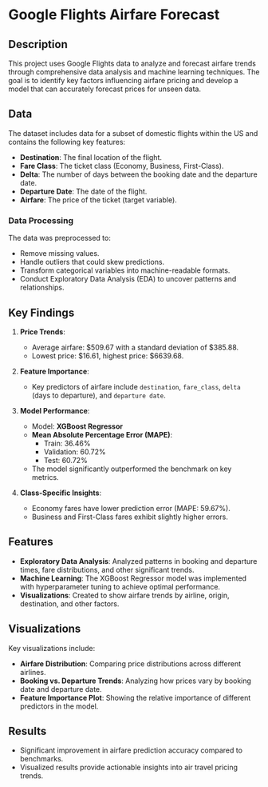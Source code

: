 # Google Flights Airfare Forecast

## Description
This project uses Google Flights data to analyze and forecast airfare trends through comprehensive data analysis and machine learning techniques. The goal is to identify key factors influencing airfare pricing and develop a model that can accurately forecast prices for unseen data.

## Data
The dataset includes data for a subset of domestic flights within the US and contains the following key features:
- **Destination**: The final location of the flight.
- **Fare Class**: The ticket class (Economy, Business, First-Class).
- **Delta**: The number of days between the booking date and the departure date.
- **Departure Date**: The date of the flight.
- **Airfare**: The price of the ticket (target variable).

### Data Processing
The data was preprocessed to:
- Remove missing values.
- Handle outliers that could skew predictions.
- Transform categorical variables into machine-readable formats.
- Conduct Exploratory Data Analysis (EDA) to uncover patterns and relationships.

## Key Findings
1. **Price Trends**:
   - Average airfare: $509.67 with a standard deviation of $385.88.
   - Lowest price: $16.61, highest price: $6639.68.

2. **Feature Importance**:
   - Key predictors of airfare include `destination`, `fare_class`, `delta` (days to departure), and `departure date`.

3. **Model Performance**:
   - Model: **XGBoost Regressor**
   - **Mean Absolute Percentage Error (MAPE)**:
     - Train: 36.46%
     - Validation: 60.72%
     - Test: 60.72%
   - The model significantly outperformed the benchmark on key metrics.

4. **Class-Specific Insights**:
   - Economy fares have lower prediction error (MAPE: 59.67%).
   - Business and First-Class fares exhibit slightly higher errors.

## Features
- **Exploratory Data Analysis**: Analyzed patterns in booking and departure times, fare distributions, and other significant trends.
- **Machine Learning**: The XGBoost Regressor model was implemented with hyperparameter tuning to achieve optimal performance.
- **Visualizations**: Created to show airfare trends by airline, origin, destination, and other factors.

## Visualizations
Key visualizations include:
- **Airfare Distribution**: Comparing price distributions across different airlines.
- **Booking vs. Departure Trends**: Analyzing how prices vary by booking date and departure date.
- **Feature Importance Plot**: Showing the relative importance of different predictors in the model.

## Results
- Significant improvement in airfare prediction accuracy compared to benchmarks.
- Visualized results provide actionable insights into air travel pricing trends.
